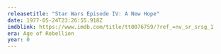 ```yaml
---
releasetitle: "Star Wars Episode IV: A New Hope"
date: 1977-05-24T23:26:55.918Z
imdblink: https://www.imdb.com/title/tt0076759/?ref_=nv_sr_srsg_1
era: Age of Rebellion
year: 0
---
```

